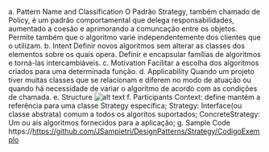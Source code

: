 a. Pattern Name and Classification
O Padrão Strategy, também chamado de Policy, é um padrão comportamental que delega responsabilidades, aumentado a coesão e aprimorando a comuncação entre os objetos. Permite também que o algoritmo varie independentemente dos clientes que o utilizam.
b. Intent
Definir novos algoritmos sem alterar as classes dos elementos sobre os quais opera. Definir e encapsular famílias de algoritmos e torná-las intercambiáveis.
c. Motivation
Facilitar a escolha dos algoritmos criados para uma determinada função.
d. Applicability
Quando um projeto tiver muitas classes que se relacionam e diferem no modo de atuação ou quando há necessidade de variar o algoritmo de acordo com as condições de chamada.
e. Structure
![alt text](https://https://github.com/JSampietri/DesignPatterns/Strategy/estrutura.png?raw=true)
f. Participants
Context: define  mantém a referência para uma classe Strategy específica;
Strategy: Interface(ou classe abstrata) comum a todos os algoritos suportados;
ConcreteStrategy: Um ou ais algoritmos fornecidos para a aplicação;
g. Sample Code
https://https://github.com/JSampietri/DesignPatterns/Strategy/CodigoExemplo
